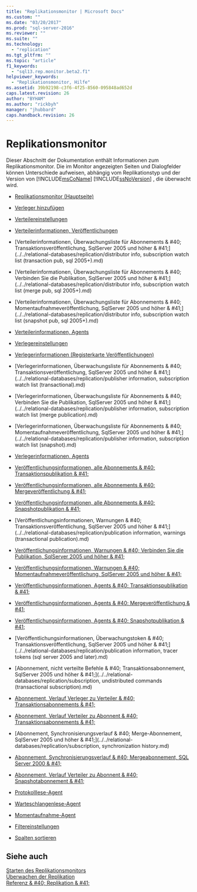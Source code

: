 ```yaml
---
title: "Replikationsmonitor | Microsoft Docs"
ms.custom: ""
ms.date: "03/20/2017"
ms.prod: "sql-server-2016"
ms.reviewer: ""
ms.suite: ""
ms.technology: 
  - "replication"
ms.tgt_pltfrm: ""
ms.topic: "article"
f1_keywords: 
  - "sql13.rep.monitor.beta2.f1"
helpviewer_keywords: 
  - "Replikationsmonitor, Hilfe"
ms.assetid: 39b92198-c3f6-4f25-8560-095848ad652d
caps.latest.revision: 26
author: "BYHAM"
ms.author: "rickbyh"
manager: "jhubbard"
caps.handback.revision: 26
---
```

# Replikationsmonitor
  Dieser Abschnitt der Dokumentation enthält Informationen zum Replikationsmonitor. Die im Monitor angezeigten Seiten und Dialogfelder können Unterschiede aufweisen, abhängig vom Replikationstyp und der Version von [!INCLUDE[msCoName](../../includes/msconame-md.md)] [!INCLUDE[ssNoVersion](../../includes/ssnoversion-md.md)] , die überwacht wird.  
  
-   [Replikationsmonitor (Hauptseite)](../../relational-databases/replication/replication-monitor-main-page.md)  
  
-   [Verleger hinzufügen](../../relational-databases/replication/add-publisher.md)  
  
-   [Verteilereinstellungen](../../relational-databases/replication/distributor-settings.md)  
  
-   [Verteilerinformationen, Veröffentlichungen](../../relational-databases/replication/distributor-information-publications.md)  
  
-   [Verteilerinformationen, Überwachungsliste für Abonnements & #40; Transaktionsveröffentlichung, SqlServer 2005 und höher & #41;](../../relational-databases/replication/distributor info, subscription watch list (transaction pub, sql 2005+).md)  
  
-   [Verteilerinformationen, Überwachungsliste für Abonnements & #40; Verbinden Sie die Publikation, SqlServer 2005 und höher & #41;](../../relational-databases/replication/distributor info, subscription watch list (merge pub, sql 2005+).md)  
  
-   [Verteilerinformationen, Überwachungsliste für Abonnements & #40; Momentaufnahmeveröffentlichung, SqlServer 2005 und höher & #41;](../../relational-databases/replication/distributor info, subscription watch list (snapshot pub, sql 2005+).md)  
  
-   [Verteilerinformationen, Agents](../../relational-databases/replication/distributor-information-agents.md)  
  
-   [Verlegereinstellungen](../../relational-databases/replication/publisher-settings.md)  
  
-   [Verlegerinformationen (Registerkarte Veröffentlichungen)](../../relational-databases/replication/publisher-information-publications.md)  
  
-   [Verlegerinformationen, Überwachungsliste für Abonnements & #40; Transaktionsveröffentlichung, SqlServer 2005 und höher & #41;](../../relational-databases/replication/publisher information, subscription watch list (transactional).md)  
  
-   [Verlegerinformationen, Überwachungsliste für Abonnements & #40; Verbinden Sie die Publikation, SqlServer 2005 und höher & #41;](../../relational-databases/replication/publisher information, subscription watch list (merge publication).md)  
  
-   [Verlegerinformationen, Überwachungsliste für Abonnements & #40; Momentaufnahmeveröffentlichung, SqlServer 2005 und höher & #41;](../../relational-databases/replication/publisher information, subscription watch list (snapshot).md)  
  
-   [Verlegerinformationen, Agents](../../relational-databases/replication/publisher-information-agents.md)  
  
-   [Veröffentlichungsinformationen, alle Abonnements & #40; Transaktionspublikation & #41;](../../relational-databases/replication/publication-information-all-subscriptions-transactional-publication.md)  
  
-   [Veröffentlichungsinformationen, alle Abonnements & #40; Mergeveröffentlichung & #41;](../../relational-databases/replication/publication-information-all-subscriptions-merge-publication.md)  
  
-   [Veröffentlichungsinformationen, alle Abonnements & #40; Snapshotpublikation & #41;](../../relational-databases/replication/publication-information-all-subscriptions-snapshot-publication.md)  
  
-   [Veröffentlichungsinformationen, Warnungen & #40; Transaktionsveröffentlichung, SqlServer 2005 und höher & #41;](../../relational-databases/replication/publication information, warnings (transactional publication).md)  
  
-   [Veröffentlichungsinformationen, Warnungen & #40; Verbinden Sie die Publikation, SqlServer 2005 und höher & #41;](../../relational-databases/replication/publication-information-warnings-merge-publication-sql-server-2005-and-later.md)  
  
-   [Veröffentlichungsinformationen, Warnungen & #40; Momentaufnahmeveröffentlichung, SqlServer 2005 und höher & #41;](../../relational-databases/replication/publication-information-warnings-snapshot-publication-sql-server-2005-and-later.md)  
  
-   [Veröffentlichungsinformationen, Agents & #40; Transaktionspublikation & #41;](../../relational-databases/replication/publication-information-agents-transactional-publication.md)  
  
-   [Veröffentlichungsinformationen, Agents & #40; Mergeveröffentlichung & #41;](../../relational-databases/replication/publication-information-agents-merge-publication.md)  
  
-   [Veröffentlichungsinformationen, Agents & #40; Snapshotpublikation & #41;](../../relational-databases/replication/publication-information-agents-snapshot-publication.md)  
  
-   [Veröffentlichungsinformationen, Überwachungstoken & #40; Transaktionsveröffentlichung, SqlServer 2005 und höher & #41;](../../relational-databases/replication/publication information, tracer tokens (sql server 2005 and later).md)  
  
-   [Abonnement, nicht verteilte Befehle & #40; Transaktionsabonnement, SqlServer 2005 und höher & #41;](../../relational-databases/replication/subscription, undistributed commands (transactional subscription).md)  
  
-   [Abonnement, Verlauf Verleger zu Verteiler & #40; Transaktionsabonnements & #41;](../../relational-databases/replication/subscription-publisher-to-distributor-history-transactional-subscription.md)  
  
-   [Abonnement, Verlauf Verteiler zu Abonnent & #40; Transaktionsabonnements & #41;](../../relational-databases/replication/subscription-distributor-to-subscriber-history-transactional-subscription.md)  
  
-   [Abonnement, Synchronisierungsverlauf & #40; Merge-Abonnement, SqlServer 2005 und höher & #41;](../../relational-databases/replication/subscription, synchronization history.md)  
  
-   [Abonnement, Synchronisierungsverlauf & #40; Mergeabonnement, SQL Server 2000 & #41;](../../relational-databases/replication/subscription-synchronization-history-merge-subscription-sql-server-2000.md)  
  
-   [Abonnement, Verlauf Verteiler zu Abonnent & #40; Snapshotabonnement & #41;](../../relational-databases/replication/subscription-distributor-to-subscriber-history-snapshot-subscription.md)  
  
-   [Protokolllese-Agent](../../relational-databases/replication/log-reader-agent.md)  
  
-   [Warteschlangenlese-Agent](../../relational-databases/replication/queue-reader-agent.md)  
  
-   [Momentaufnahme-Agent](../../relational-databases/replication/snapshot-agent.md)  
  
-   [Filtereinstellungen](../../relational-databases/replication/filter-settings.md)  
  
-   [Spalten sortieren](../../relational-databases/replication/sort-columns.md)  
  
## Siehe auch  
 [Starten des Replikationsmonitors](../../relational-databases/replication/monitor/start-the-replication-monitor.md)   
 [Überwachen der Replikation](../../relational-databases/replication/monitor/monitoring-replication-overview.md)   
 [Referenz & #40; Replikation & #41;](../../relational-databases/replication/properties-reference-replication.md)  
  
  